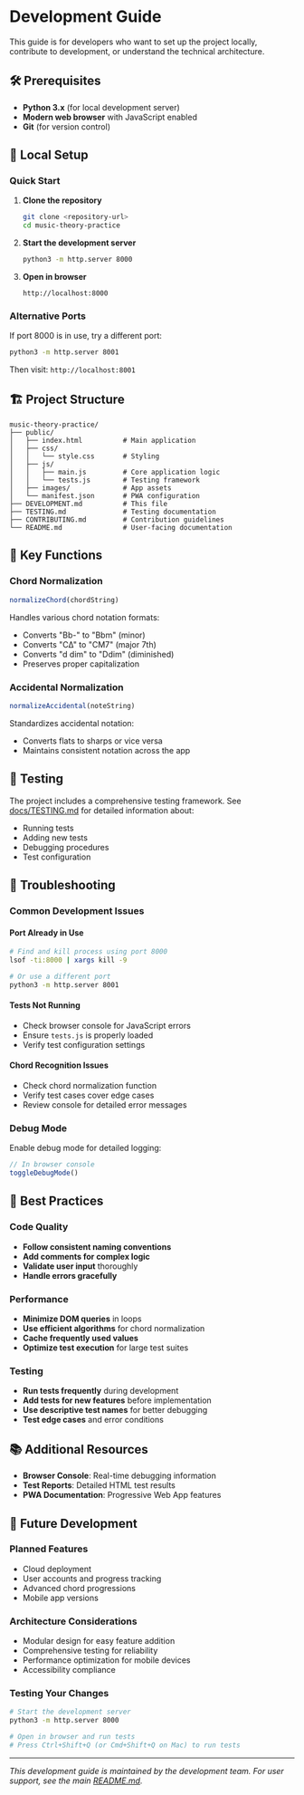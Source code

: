 # Development Guide

This guide is for developers who want to set up the project locally, contribute to development, or understand the technical architecture.

## 🛠️ Prerequisites

- **Python 3.x** (for local development server)
- **Modern web browser** with JavaScript enabled
- **Git** (for version control)

## 🚀 Local Setup

### Quick Start
1. **Clone the repository**
   ```bash
   git clone <repository-url>
   cd music-theory-practice
   ```

2. **Start the development server**
   ```bash
   python3 -m http.server 8000
   ```

3. **Open in browser**
   ```
   http://localhost:8000
   ```

### Alternative Ports
If port 8000 is in use, try a different port:
```bash
python3 -m http.server 8001
```
Then visit: `http://localhost:8001`

## 🏗️ Project Structure

```
music-theory-practice/
├── public/
│   ├── index.html          # Main application
│   ├── css/
│   │   └── style.css       # Styling
│   ├── js/
│   │   ├── main.js         # Core application logic
│   │   └── tests.js        # Testing framework
│   ├── images/             # App assets
│   └── manifest.json       # PWA configuration
├── DEVELOPMENT.md          # This file
├── TESTING.md              # Testing documentation
├── CONTRIBUTING.md         # Contribution guidelines
└── README.md               # User-facing documentation
```

## 🔧 Key Functions

### Chord Normalization
```javascript
normalizeChord(chordString)
```
Handles various chord notation formats:
- Converts "Bb-" to "Bbm" (minor)
- Converts "C∆" to "CM7" (major 7th)
- Converts "d dim" to "Ddim" (diminished)
- Preserves proper capitalization

### Accidental Normalization
```javascript
normalizeAccidental(noteString)
```
Standardizes accidental notation:
- Converts flats to sharps or vice versa
- Maintains consistent notation across the app

## 🧪 Testing

The project includes a comprehensive testing framework. See [docs/TESTING.md](docs/TESTING.md) for detailed information about:

- Running tests
- Adding new tests
- Debugging procedures
- Test configuration

## 🐛 Troubleshooting

### Common Development Issues

#### Port Already in Use
```bash
# Find and kill process using port 8000
lsof -ti:8000 | xargs kill -9

# Or use a different port
python3 -m http.server 8001
```

#### Tests Not Running
- Check browser console for JavaScript errors
- Ensure `tests.js` is properly loaded
- Verify test configuration settings

#### Chord Recognition Issues
- Check chord normalization function
- Verify test cases cover edge cases
- Review console for detailed error messages

### Debug Mode
Enable debug mode for detailed logging:
```javascript
// In browser console
toggleDebugMode()
```

## 🎯 Best Practices

### Code Quality
- **Follow consistent naming conventions**
- **Add comments for complex logic**
- **Validate user input** thoroughly
- **Handle errors gracefully**

### Performance
- **Minimize DOM queries** in loops
- **Use efficient algorithms** for chord normalization
- **Cache frequently used values**
- **Optimize test execution** for large test suites

### Testing
- **Run tests frequently** during development
- **Add tests for new features** before implementation
- **Use descriptive test names** for better debugging
- **Test edge cases** and error conditions

## 📚 Additional Resources

- **Browser Console**: Real-time debugging information
- **Test Reports**: Detailed HTML test results
- **PWA Documentation**: Progressive Web App features

## 🔮 Future Development

### Planned Features
- Cloud deployment
- User accounts and progress tracking
- Advanced chord progressions
- Mobile app versions

### Architecture Considerations
- Modular design for easy feature addition
- Comprehensive testing for reliability
- Performance optimization for mobile devices
- Accessibility compliance

### Testing Your Changes
```bash
# Start the development server
python3 -m http.server 8000

# Open in browser and run tests
# Press Ctrl+Shift+Q (or Cmd+Shift+Q on Mac) to run tests
```

---

*This development guide is maintained by the development team. For user support, see the main [README.md](../README.md).* 